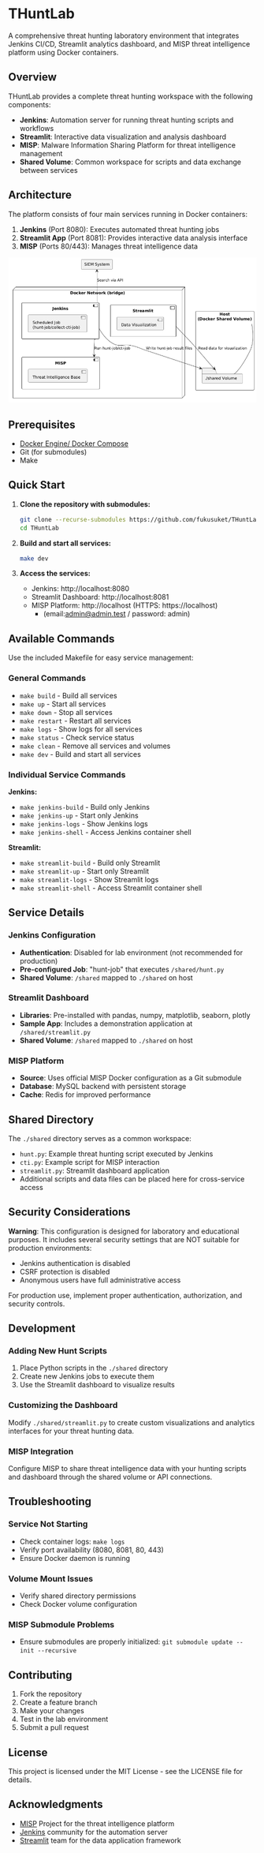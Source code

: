 # THuntLab

A comprehensive threat hunting laboratory environment that integrates Jenkins CI/CD, Streamlit analytics dashboard, and MISP threat intelligence platform using Docker containers.

## Overview

THuntLab provides a complete threat hunting workspace with the following components:

- **Jenkins**: Automation server for running threat hunting scripts and workflows
- **Streamlit**: Interactive data visualization and analysis dashboard
- **MISP**: Malware Information Sharing Platform for threat intelligence management
- **Shared Volume**: Common workspace for scripts and data exchange between services

## Architecture

The platform consists of four main services running in Docker containers:

1. **Jenkins** (Port 8080): Executes automated threat hunting jobs
2. **Streamlit App** (Port 8081): Provides interactive data analysis interface
3. **MISP** (Ports 80/443): Manages threat intelligence data

![Architecture Diagram](doc/architecture.png)

## Prerequisites

- [Docker Engine/ Docker Compose](https://docs.docker.com/engine/install/)
- Git (for submodules)
- Make

## Quick Start

1. **Clone the repository with submodules:**
   ```bash
   git clone --recurse-submodules https://github.com/fukusuket/THuntLab.git
   cd THuntLab
   ```

2. **Build and start all services:**
   ```bash
   make dev
   ```

3. **Access the services:**
   - Jenkins: http://localhost:8080
   - Streamlit Dashboard: http://localhost:8081
   - MISP Platform: http://localhost (HTTPS: https://localhost)
      - (email:admin@admin.test / password: admin)

## Available Commands

Use the included Makefile for easy service management:

### General Commands
- `make build` - Build all services
- `make up` - Start all services
- `make down` - Stop all services
- `make restart` - Restart all services
- `make logs` - Show logs for all services
- `make status` - Check service status
- `make clean` - Remove all services and volumes
- `make dev` - Build and start all services

### Individual Service Commands

**Jenkins:**
- `make jenkins-build` - Build only Jenkins
- `make jenkins-up` - Start only Jenkins
- `make jenkins-logs` - Show Jenkins logs
- `make jenkins-shell` - Access Jenkins container shell

**Streamlit:**
- `make streamlit-build` - Build only Streamlit
- `make streamlit-up` - Start only Streamlit
- `make streamlit-logs` - Show Streamlit logs
- `make streamlit-shell` - Access Streamlit container shell

## Service Details

### Jenkins Configuration

- **Authentication**: Disabled for lab environment (not recommended for production)
- **Pre-configured Job**: "hunt-job" that executes `/shared/hunt.py`
- **Shared Volume**:  `/shared` mapped to `./shared` on host

### Streamlit Dashboard

- **Libraries**: Pre-installed with pandas, numpy, matplotlib, seaborn, plotly
- **Sample App**: Includes a demonstration application at `/shared/streamlit.py`
- **Shared Volume**:  `/shared` mapped to `./shared` on host

### MISP Platform

- **Source**: Uses official MISP Docker configuration as a Git submodule
- **Database**: MySQL backend with persistent storage
- **Cache**: Redis for improved performance

## Shared Directory

The `./shared` directory serves as a common workspace:

- `hunt.py`: Example threat hunting script executed by Jenkins
- `cti.py`: Example script for MISP interaction
- `streamlit.py`: Streamlit dashboard application
- Additional scripts and data files can be placed here for cross-service access

## Security Considerations

**Warning**: This configuration is designed for laboratory and educational purposes. It includes several security settings that are NOT suitable for production environments:

- Jenkins authentication is disabled
- CSRF protection is disabled
- Anonymous users have full administrative access

For production use, implement proper authentication, authorization, and security controls.

## Development

### Adding New Hunt Scripts

1. Place Python scripts in the `./shared` directory
2. Create new Jenkins jobs to execute them
3. Use the Streamlit dashboard to visualize results

### Customizing the Dashboard

Modify `./shared/streamlit.py` to create custom visualizations and analytics interfaces for your threat hunting data.

### MISP Integration

Configure MISP to share threat intelligence data with your hunting scripts and dashboard through the shared volume or API connections.

## Troubleshooting

### Service Not Starting
- Check container logs: `make logs`
- Verify port availability (8080, 8081, 80, 443)
- Ensure Docker daemon is running

### Volume Mount Issues
- Verify shared directory permissions
- Check Docker volume configuration

### MISP Submodule Problems
- Ensure submodules are properly initialized: `git submodule update --init --recursive`

## Contributing

1. Fork the repository
2. Create a feature branch
3. Make your changes
4. Test in the lab environment
5. Submit a pull request

## License

This project is licensed under the MIT License - see the LICENSE file for details.

## Acknowledgments

- [MISP](https://www.misp-project.org/) Project for the threat intelligence platform
- [Jenkins](https://www.jenkins.io/) community for the automation server
- [Streamlit](https://streamlit.io/) team for the data application framework